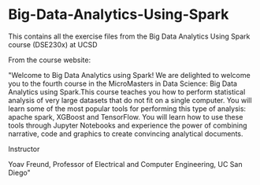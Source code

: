 # Big-Data-Analytics-Using-Spark
This contains all the exercise files from the Big Data Analytics Using Spark course (DSE230x) at UCSD 


From the course website:

"Welcome to Big Data Analytics using Spark!
We are delighted to welcome you to the fourth course in the MicroMasters in Data Science: Big Data Analytics using Spark.This course teaches you how to perform statistical analysis of very large datasets that do not fit on a single computer. You will learn some of the most popular tools for performing this type of analysis: apache spark, XGBoost and TensorFlow. You will learn how to use these tools through Jupyter Notebooks and experience the power of combining narrative, code and graphics to create convincing analytical documents.


Instructor

Yoav Freund, Professor of Electrical and Computer Engineering, UC San Diego"
